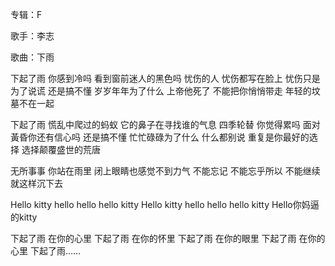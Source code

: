 专辑：F

歌手：李志

歌曲：下雨

下起了雨 你感到冷吗
看到窗前迷人的黑色吗
忧伤的人 忧伤都写在脸上
忧伤只是为了说谎
还是搞不懂 岁岁年年为了什么
上帝他死了 不能把你悄悄带走
年轻的坟墓不在一起

下起了雨 慌乱中爬过的蚂蚁
它的鼻子在寻找谁的气息
四季轮替 你觉得累吗
面对黃昏你还有信心吗
还是搞不懂 忙忙碌碌为了什么
什么都别说 重复是你最好的选择
选择颠覆盛世的荒唐

无所事事 你站在雨里
闭上眼睛也感觉不到力气
不能忘记 不能忘乎所以
不能继续就这样沉下去

Hello kitty
hello hello hello kitty
Hello kitty
hello hello hello kitty
Hello你妈逼的kitty

下起了雨 在你的心里
下起了雨 在你的怀里
下起了雨 在你的眼里
下起了雨 在你的心里
下起了雨……